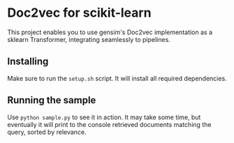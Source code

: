 # Doc2vec for scikit-learn
This project enables you to use gensim's Doc2vec implementation as a sklearn Transformer, integrating seamlessly to pipelines.

## Installing
Make sure to run the `setup.sh` script. It will install all required dependencies.
 
## Running the sample
Use `python sample.py` to see it in action. It may take some time, but eventually it will print to the console retrieved documents matching the query, sorted by relevance.
